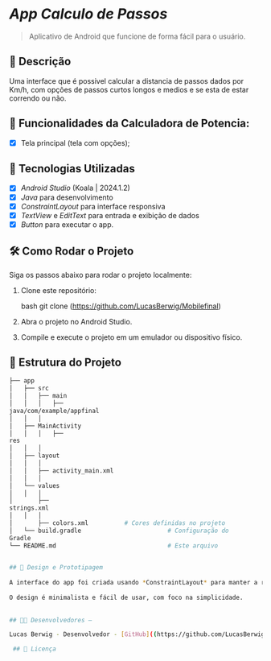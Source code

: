 # *App Calculo de Passos* 

> Aplicativo de Android que funcione de forma fácil para o usuário.


## 📱 Descrição

Uma interface que é possivel calcular a distancia de passos
dados por Km/h, com opções de passos curtos longos e medios
e se esta de estar correndo ou não.


## 🔧 Funcionalidades da Calculadora de Potencia: 

- [x] Tela principal (tela com opções);



## 🚀 Tecnologias Utilizadas

- [x] *Android Studio* (Koala | 2024.1.2)
- [x] *Java* para desenvolvimento
- [x] *ConstraintLayout* para interface responsiva
- [x] *TextView* e *EditText* para entrada e exibição de dados
- [x] *Button*   para executar o app.

## 🛠️ Como Rodar o Projeto

Siga os passos abaixo para rodar o projeto localmente:

1. Clone este repositório:

    bash
    git clone (https://github.com/LucasBerwig/Mobilefinal)

    

2. Abra o projeto no Android Studio.
3. Compile e execute o projeto em um emulador ou dispositivo físico.
  
## 📂 Estrutura do Projeto

```bash
├── app
│   ├── src
│   │   ├── main
│   │   │   ├──
java/com/example/appfinal
│   │   │  
│   ├── MainActivity
│   │   │   ├──
res
│   │   │  
│   ├── layout
│   │   │
│   │   ├── activity_main.xml
│   │   │  
│   └── values
│   │   │  
│       ├──
strings.xml       
│   │   │  
│       ├── colors.xml          # Cores definidas no projeto
│   └── build.gradle                        # Configuração do
Gradle
└── README.md                               # Este arquivo

 
## 🎨 Design e Prototipagem
 
A interface do app foi criada usando *ConstraintLayout* para manter a responsividade em diferentes tamanhos de tela.
 
O design é minimalista e fácil de usar, com foco na simplicidade.
 
  
## 👨‍💻 Desenvolvedores –

Lucas Berwig - Desenvolvedor - [GitHub]((https://github.com/LucasBerwig)

 ## 📄 Licença
